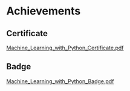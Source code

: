 

# Achievements
## Certificate
[Machine_Learning_with_Python_Certificate.pdf](https://prod-files-secure.s3.us-west-2.amazonaws.com/03e82b26-cccb-4906-bb56-adabcbdc0655/0f35a87e-0c16-48ac-af62-4e4cc34c6a19/Machine_Learning_with_Python_Certificate.pdf?X-Amz-Algorithm=AWS4-HMAC-SHA256&X-Amz-Content-Sha256=UNSIGNED-PAYLOAD&X-Amz-Credential=ASIAZI2LB466VTUQQT73%2F20250206%2Fus-west-2%2Fs3%2Faws4_request&X-Amz-Date=20250206T010936Z&X-Amz-Expires=3600&X-Amz-Security-Token=IQoJb3JpZ2luX2VjEDgaCXVzLXdlc3QtMiJHMEUCIAETqF1F0oClDOpnJsle3dAeo640lzt9f6wS7yeGTEzfAiEAyWVu0QfsOyxddQN6u6HSOu4BBd7d5YgGUJnSSeze7k0q%2FwMIURAAGgw2Mzc0MjMxODM4MDUiDPRo7ITXefprN3iPDyrcA14YYXOwb%2FZYgRlc11oH59x%2BuiRg4Aq%2BcBOLH0pHB8Ddx8KqnCHws7mQO0awqCVTKcm85VBWPoNtNmBKpsm7OJZjjQXq%2FiwChiJ5fv17Nmi6%2B84b1mIJBbM9uhCE4qlYdEx%2F8nUi%2BRUW7I1lsxGpml2yPX9wxXZVK%2BofpwBUV9h37nY8x%2FP5a%2FYy5vNLrFTwVA80C7nr1ag8M1srlogIWZX%2FPoJ%2B7LkkNsqG3fmd%2FJNx5PZH0ZfrdB1H2SNbdA2suoeuki3Jkw53kC7UDKtKsSbHd19U4RI6fz6HmpRRKxdAlQrKhUrEnC2ztAFvvC9PqHatIX3%2FfK8Vgy%2BmjHq87x6kzyemzcWZS665itIgYAVF8F%2FE0c4QmKLhavtD8g3ajb%2F8bEyXC1Tvyj9BenK9MuKoV8sYWD54H0wEsQ%2BU%2BIwq6zT2Vr2PHe0eaXBfep3agaRayhv4iizeQwSBbVUGyr0yW5gNgEHCmtP6GO577ASULxkYLtB4LSChgfG0H%2BSzG9TGC99eVqroX3OYXm6pMj6jlKro5VFqIqe%2FwsfJw1v6MW4%2FgAuVfKXY61hcIqyeryln%2FqGDsvTph2SyuNJqccjIJKNX9JPAD2%2BeErMLOK4FmkRRR2srmVzTrKBGMPHqj70GOqUB46FFmkt4VzUXZvZcQTSSlIxcnt1Y0jfg44QFildseiJkVgMRXsab7UbSvR1c0%2BrOEG8N7mP1snqX6xjV0fSdbKCPy3feEnZ3U2%2BQX14Nb7qS6pQltp8jrFcLyKsD8TGyzuEORfiiubgSpC9fXsltbpPntfeKrOLvuDGTh8UyppuAcqILsIt0cZQoWoQYY8r%2FtM%2FUiWHjm6htFZF3qzeHQzilpoCm&X-Amz-Signature=9c315e548afb0afa936112198c58a9f1071e7e29dc95d112de5005d9056c2c28&X-Amz-SignedHeaders=host&x-id=GetObject)
## Badge
[Machine_Learning_with_Python_Badge.pdf](https://prod-files-secure.s3.us-west-2.amazonaws.com/03e82b26-cccb-4906-bb56-adabcbdc0655/ff622a22-73d6-44e3-9c7b-e89a8e61b7aa/Machine_Learning_with_Python_Badge.pdf?X-Amz-Algorithm=AWS4-HMAC-SHA256&X-Amz-Content-Sha256=UNSIGNED-PAYLOAD&X-Amz-Credential=ASIAZI2LB466VTUQQT73%2F20250206%2Fus-west-2%2Fs3%2Faws4_request&X-Amz-Date=20250206T010936Z&X-Amz-Expires=3600&X-Amz-Security-Token=IQoJb3JpZ2luX2VjEDgaCXVzLXdlc3QtMiJHMEUCIAETqF1F0oClDOpnJsle3dAeo640lzt9f6wS7yeGTEzfAiEAyWVu0QfsOyxddQN6u6HSOu4BBd7d5YgGUJnSSeze7k0q%2FwMIURAAGgw2Mzc0MjMxODM4MDUiDPRo7ITXefprN3iPDyrcA14YYXOwb%2FZYgRlc11oH59x%2BuiRg4Aq%2BcBOLH0pHB8Ddx8KqnCHws7mQO0awqCVTKcm85VBWPoNtNmBKpsm7OJZjjQXq%2FiwChiJ5fv17Nmi6%2B84b1mIJBbM9uhCE4qlYdEx%2F8nUi%2BRUW7I1lsxGpml2yPX9wxXZVK%2BofpwBUV9h37nY8x%2FP5a%2FYy5vNLrFTwVA80C7nr1ag8M1srlogIWZX%2FPoJ%2B7LkkNsqG3fmd%2FJNx5PZH0ZfrdB1H2SNbdA2suoeuki3Jkw53kC7UDKtKsSbHd19U4RI6fz6HmpRRKxdAlQrKhUrEnC2ztAFvvC9PqHatIX3%2FfK8Vgy%2BmjHq87x6kzyemzcWZS665itIgYAVF8F%2FE0c4QmKLhavtD8g3ajb%2F8bEyXC1Tvyj9BenK9MuKoV8sYWD54H0wEsQ%2BU%2BIwq6zT2Vr2PHe0eaXBfep3agaRayhv4iizeQwSBbVUGyr0yW5gNgEHCmtP6GO577ASULxkYLtB4LSChgfG0H%2BSzG9TGC99eVqroX3OYXm6pMj6jlKro5VFqIqe%2FwsfJw1v6MW4%2FgAuVfKXY61hcIqyeryln%2FqGDsvTph2SyuNJqccjIJKNX9JPAD2%2BeErMLOK4FmkRRR2srmVzTrKBGMPHqj70GOqUB46FFmkt4VzUXZvZcQTSSlIxcnt1Y0jfg44QFildseiJkVgMRXsab7UbSvR1c0%2BrOEG8N7mP1snqX6xjV0fSdbKCPy3feEnZ3U2%2BQX14Nb7qS6pQltp8jrFcLyKsD8TGyzuEORfiiubgSpC9fXsltbpPntfeKrOLvuDGTh8UyppuAcqILsIt0cZQoWoQYY8r%2FtM%2FUiWHjm6htFZF3qzeHQzilpoCm&X-Amz-Signature=0773ba3f8a35ae346c8259470d8c9193170882e029e34cf3e88f2a3b5b937062&X-Amz-SignedHeaders=host&x-id=GetObject)